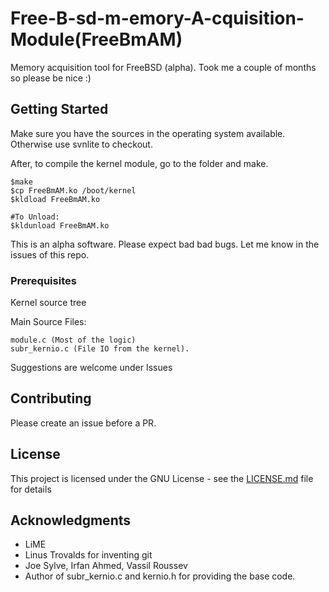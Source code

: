 # Free-B-sd-m-emory-A-cquisition-Module(FreeBmAM)
Memory acquisition tool for FreeBSD (alpha). Took me a couple of months so please be nice :)


## Getting Started
Make sure you have the sources in the operating system available. Otherwise use svnlite to checkout. 

After, to compile the kernel module, go to the folder and make. 
```
$make
$cp FreeBmAM.ko /boot/kernel
$kldload FreeBmAM.ko

#To Unload:
$kldunload FreeBmAM.ko
```

This is an alpha software. Please expect bad bad bugs. Let me know in the issues of this repo.

### Prerequisites
Kernel source tree

Main Source Files:

```
module.c (Most of the logic)
subr_kernio.c (File IO from the kernel). 

```
Suggestions are welcome under Issues

## Contributing

Please create an issue before a PR.

## License

This project is licensed under the GNU License - see the [LICENSE.md](LICENSE.md) file for details

## Acknowledgments

* LiME
* Linus Trovalds for inventing git
* Joe Sylve, Irfan Ahmed, Vassil Roussev
* Author of subr_kernio.c and kernio.h for providing the base code.
